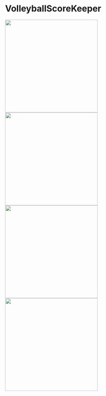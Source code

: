 # VolleyballScoreKeeper 
<img src="https://user-images.githubusercontent.com/28065277/36055032-e7d5e4c6-0df9-11e8-9213-81359b18b0ab.png" width="300"><img src="https://user-images.githubusercontent.com/28065277/36054048-b0386674-0df4-11e8-9336-7bdd6da3dcc0.png" width="300"><img src="https://user-images.githubusercontent.com/28065277/36054051-b28cac00-0df4-11e8-999c-0ebeb0d7022f.png" width="300"><img src="https://user-images.githubusercontent.com/28065277/36054347-224cc13c-0df6-11e8-9716-170fc94aabd9.png" width="300">
